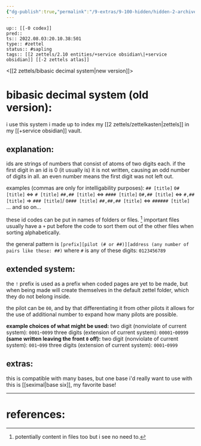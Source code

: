 ```yaml
---
{"dg-publish":true,"permalink":"/9-extras/9-100-hidden/hidden-2-archive/old-bibasic-decimal-system-archived/"}
---
```


```
up:: [[-0 codex]]
pred:: 
ts:: 2022.08.03:20.10.38:501
type:: #zettel
status:: #sapling
tags:: [[2 zettels/2.10 entities/+service obsidian\|+service obsidian]] [[-2 zettels atlas]]
```

<[[2 zettels/bibasic decimal system\|new version]]>
# bibasic decimal system (old version):

i use this system i made up to index my [[2 zettels/zettelkasten\|zettels]] in my [[+service obsidian]] vault.

## explanation:

ids are strings of numbers that consist of atoms of two digits each.
if the first digit in an id is 0 (it usually is) it is not written, causing an odd number of digits in all.
an even number means the first digit was not left out.

examples (commas are only for intelligability purposes):
`## [title]`
`0# [title]` <=> `# [title]`
`##,## [title]` <=> `#### [title]`
`0#,## [title]` <=> `#,## [title]` => `### [title]`/ `0### [title]`
`##,##,## [title]` <=> `###### [title]`
... and so on...

these id codes can be put in names of folders or files. [^1]
important files usually have a `+` put before the code to sort them out of the other files when sorting alphabetically.

the general pattern is `[prefix][pilot (# or ##)][address (any number of pairs like these: ##)`
where `#` is any of these digits: `0123456789`

## extended system:

the `!` prefix is used as a prefix when coded pages are yet to be made, but when being made will create themselves in the default zettel folder, which they do not belong inside.

the pilot can be `00`, and by that differentiating it from other pilots it allows for the use of additional number to expand how many pilots are possible.

**example choices of what might be used:**
two digit  (nonviolate of current system): `0001`-`0099`
three digits (extension of current system): `00001`-`00999`
**(same written leaving the front `0` off):**
two digit  (nonviolate of current system): `001`-`099`
three digits (extension of current system): `0001`-`0999`

## extras:

this is compatible with many bases, but one base i'd really want to use with this is [[seximal\|base six]], my favorite base!

____
# references:

[^1]: potentially content in files too but i see no need to.